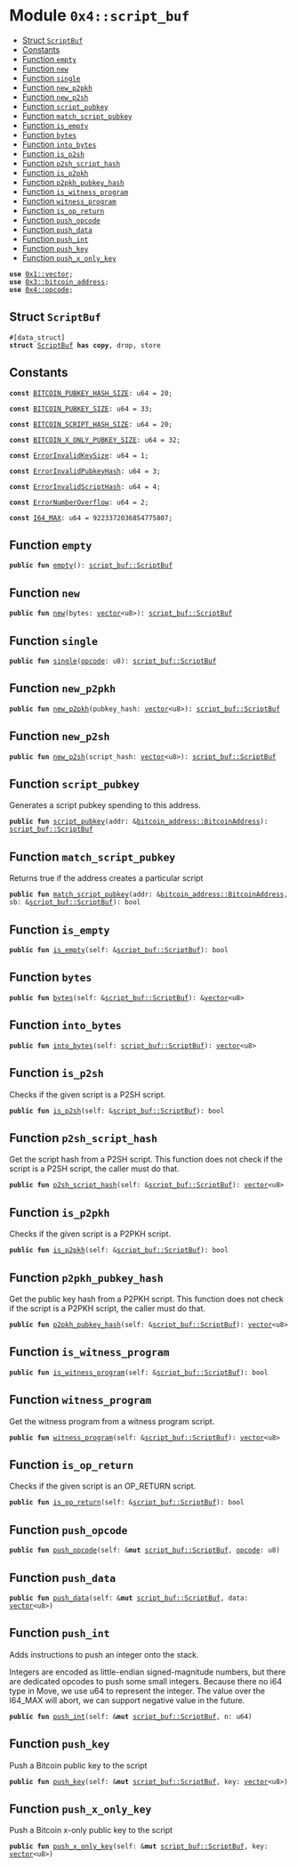 
<a name="0x4_script_buf"></a>

# Module `0x4::script_buf`



-  [Struct `ScriptBuf`](#0x4_script_buf_ScriptBuf)
-  [Constants](#@Constants_0)
-  [Function `empty`](#0x4_script_buf_empty)
-  [Function `new`](#0x4_script_buf_new)
-  [Function `single`](#0x4_script_buf_single)
-  [Function `new_p2pkh`](#0x4_script_buf_new_p2pkh)
-  [Function `new_p2sh`](#0x4_script_buf_new_p2sh)
-  [Function `script_pubkey`](#0x4_script_buf_script_pubkey)
-  [Function `match_script_pubkey`](#0x4_script_buf_match_script_pubkey)
-  [Function `is_empty`](#0x4_script_buf_is_empty)
-  [Function `bytes`](#0x4_script_buf_bytes)
-  [Function `into_bytes`](#0x4_script_buf_into_bytes)
-  [Function `is_p2sh`](#0x4_script_buf_is_p2sh)
-  [Function `p2sh_script_hash`](#0x4_script_buf_p2sh_script_hash)
-  [Function `is_p2pkh`](#0x4_script_buf_is_p2pkh)
-  [Function `p2pkh_pubkey_hash`](#0x4_script_buf_p2pkh_pubkey_hash)
-  [Function `is_witness_program`](#0x4_script_buf_is_witness_program)
-  [Function `witness_program`](#0x4_script_buf_witness_program)
-  [Function `is_op_return`](#0x4_script_buf_is_op_return)
-  [Function `push_opcode`](#0x4_script_buf_push_opcode)
-  [Function `push_data`](#0x4_script_buf_push_data)
-  [Function `push_int`](#0x4_script_buf_push_int)
-  [Function `push_key`](#0x4_script_buf_push_key)
-  [Function `push_x_only_key`](#0x4_script_buf_push_x_only_key)


<pre><code><b>use</b> <a href="">0x1::vector</a>;
<b>use</b> <a href="">0x3::bitcoin_address</a>;
<b>use</b> <a href="opcode.md#0x4_opcode">0x4::opcode</a>;
</code></pre>



<a name="0x4_script_buf_ScriptBuf"></a>

## Struct `ScriptBuf`



<pre><code>#[data_struct]
<b>struct</b> <a href="script_buf.md#0x4_script_buf_ScriptBuf">ScriptBuf</a> <b>has</b> <b>copy</b>, drop, store
</code></pre>



<a name="@Constants_0"></a>

## Constants


<a name="0x4_script_buf_BITCOIN_PUBKEY_HASH_SIZE"></a>



<pre><code><b>const</b> <a href="script_buf.md#0x4_script_buf_BITCOIN_PUBKEY_HASH_SIZE">BITCOIN_PUBKEY_HASH_SIZE</a>: u64 = 20;
</code></pre>



<a name="0x4_script_buf_BITCOIN_PUBKEY_SIZE"></a>



<pre><code><b>const</b> <a href="script_buf.md#0x4_script_buf_BITCOIN_PUBKEY_SIZE">BITCOIN_PUBKEY_SIZE</a>: u64 = 33;
</code></pre>



<a name="0x4_script_buf_BITCOIN_SCRIPT_HASH_SIZE"></a>



<pre><code><b>const</b> <a href="script_buf.md#0x4_script_buf_BITCOIN_SCRIPT_HASH_SIZE">BITCOIN_SCRIPT_HASH_SIZE</a>: u64 = 20;
</code></pre>



<a name="0x4_script_buf_BITCOIN_X_ONLY_PUBKEY_SIZE"></a>



<pre><code><b>const</b> <a href="script_buf.md#0x4_script_buf_BITCOIN_X_ONLY_PUBKEY_SIZE">BITCOIN_X_ONLY_PUBKEY_SIZE</a>: u64 = 32;
</code></pre>



<a name="0x4_script_buf_ErrorInvalidKeySize"></a>



<pre><code><b>const</b> <a href="script_buf.md#0x4_script_buf_ErrorInvalidKeySize">ErrorInvalidKeySize</a>: u64 = 1;
</code></pre>



<a name="0x4_script_buf_ErrorInvalidPubkeyHash"></a>



<pre><code><b>const</b> <a href="script_buf.md#0x4_script_buf_ErrorInvalidPubkeyHash">ErrorInvalidPubkeyHash</a>: u64 = 3;
</code></pre>



<a name="0x4_script_buf_ErrorInvalidScriptHash"></a>



<pre><code><b>const</b> <a href="script_buf.md#0x4_script_buf_ErrorInvalidScriptHash">ErrorInvalidScriptHash</a>: u64 = 4;
</code></pre>



<a name="0x4_script_buf_ErrorNumberOverflow"></a>



<pre><code><b>const</b> <a href="script_buf.md#0x4_script_buf_ErrorNumberOverflow">ErrorNumberOverflow</a>: u64 = 2;
</code></pre>



<a name="0x4_script_buf_I64_MAX"></a>



<pre><code><b>const</b> <a href="script_buf.md#0x4_script_buf_I64_MAX">I64_MAX</a>: u64 = 9223372036854775807;
</code></pre>



<a name="0x4_script_buf_empty"></a>

## Function `empty`



<pre><code><b>public</b> <b>fun</b> <a href="script_buf.md#0x4_script_buf_empty">empty</a>(): <a href="script_buf.md#0x4_script_buf_ScriptBuf">script_buf::ScriptBuf</a>
</code></pre>



<a name="0x4_script_buf_new"></a>

## Function `new`



<pre><code><b>public</b> <b>fun</b> <a href="script_buf.md#0x4_script_buf_new">new</a>(bytes: <a href="">vector</a>&lt;u8&gt;): <a href="script_buf.md#0x4_script_buf_ScriptBuf">script_buf::ScriptBuf</a>
</code></pre>



<a name="0x4_script_buf_single"></a>

## Function `single`



<pre><code><b>public</b> <b>fun</b> <a href="script_buf.md#0x4_script_buf_single">single</a>(<a href="opcode.md#0x4_opcode">opcode</a>: u8): <a href="script_buf.md#0x4_script_buf_ScriptBuf">script_buf::ScriptBuf</a>
</code></pre>



<a name="0x4_script_buf_new_p2pkh"></a>

## Function `new_p2pkh`



<pre><code><b>public</b> <b>fun</b> <a href="script_buf.md#0x4_script_buf_new_p2pkh">new_p2pkh</a>(pubkey_hash: <a href="">vector</a>&lt;u8&gt;): <a href="script_buf.md#0x4_script_buf_ScriptBuf">script_buf::ScriptBuf</a>
</code></pre>



<a name="0x4_script_buf_new_p2sh"></a>

## Function `new_p2sh`



<pre><code><b>public</b> <b>fun</b> <a href="script_buf.md#0x4_script_buf_new_p2sh">new_p2sh</a>(script_hash: <a href="">vector</a>&lt;u8&gt;): <a href="script_buf.md#0x4_script_buf_ScriptBuf">script_buf::ScriptBuf</a>
</code></pre>



<a name="0x4_script_buf_script_pubkey"></a>

## Function `script_pubkey`

Generates a script pubkey spending to this address.


<pre><code><b>public</b> <b>fun</b> <a href="script_buf.md#0x4_script_buf_script_pubkey">script_pubkey</a>(addr: &<a href="_BitcoinAddress">bitcoin_address::BitcoinAddress</a>): <a href="script_buf.md#0x4_script_buf_ScriptBuf">script_buf::ScriptBuf</a>
</code></pre>



<a name="0x4_script_buf_match_script_pubkey"></a>

## Function `match_script_pubkey`

Returns true if the address creates a particular script


<pre><code><b>public</b> <b>fun</b> <a href="script_buf.md#0x4_script_buf_match_script_pubkey">match_script_pubkey</a>(addr: &<a href="_BitcoinAddress">bitcoin_address::BitcoinAddress</a>, sb: &<a href="script_buf.md#0x4_script_buf_ScriptBuf">script_buf::ScriptBuf</a>): bool
</code></pre>



<a name="0x4_script_buf_is_empty"></a>

## Function `is_empty`



<pre><code><b>public</b> <b>fun</b> <a href="script_buf.md#0x4_script_buf_is_empty">is_empty</a>(self: &<a href="script_buf.md#0x4_script_buf_ScriptBuf">script_buf::ScriptBuf</a>): bool
</code></pre>



<a name="0x4_script_buf_bytes"></a>

## Function `bytes`



<pre><code><b>public</b> <b>fun</b> <a href="script_buf.md#0x4_script_buf_bytes">bytes</a>(self: &<a href="script_buf.md#0x4_script_buf_ScriptBuf">script_buf::ScriptBuf</a>): &<a href="">vector</a>&lt;u8&gt;
</code></pre>



<a name="0x4_script_buf_into_bytes"></a>

## Function `into_bytes`



<pre><code><b>public</b> <b>fun</b> <a href="script_buf.md#0x4_script_buf_into_bytes">into_bytes</a>(self: <a href="script_buf.md#0x4_script_buf_ScriptBuf">script_buf::ScriptBuf</a>): <a href="">vector</a>&lt;u8&gt;
</code></pre>



<a name="0x4_script_buf_is_p2sh"></a>

## Function `is_p2sh`

Checks if the given script is a P2SH script.


<pre><code><b>public</b> <b>fun</b> <a href="script_buf.md#0x4_script_buf_is_p2sh">is_p2sh</a>(self: &<a href="script_buf.md#0x4_script_buf_ScriptBuf">script_buf::ScriptBuf</a>): bool
</code></pre>



<a name="0x4_script_buf_p2sh_script_hash"></a>

## Function `p2sh_script_hash`

Get the script hash from a P2SH script.
This function does not check if the script is a P2SH script, the caller must do that.


<pre><code><b>public</b> <b>fun</b> <a href="script_buf.md#0x4_script_buf_p2sh_script_hash">p2sh_script_hash</a>(self: &<a href="script_buf.md#0x4_script_buf_ScriptBuf">script_buf::ScriptBuf</a>): <a href="">vector</a>&lt;u8&gt;
</code></pre>



<a name="0x4_script_buf_is_p2pkh"></a>

## Function `is_p2pkh`

Checks if the given script is a P2PKH script.


<pre><code><b>public</b> <b>fun</b> <a href="script_buf.md#0x4_script_buf_is_p2pkh">is_p2pkh</a>(self: &<a href="script_buf.md#0x4_script_buf_ScriptBuf">script_buf::ScriptBuf</a>): bool
</code></pre>



<a name="0x4_script_buf_p2pkh_pubkey_hash"></a>

## Function `p2pkh_pubkey_hash`

Get the public key hash from a P2PKH script.
This function does not check if the script is a P2PKH script, the caller must do that.


<pre><code><b>public</b> <b>fun</b> <a href="script_buf.md#0x4_script_buf_p2pkh_pubkey_hash">p2pkh_pubkey_hash</a>(self: &<a href="script_buf.md#0x4_script_buf_ScriptBuf">script_buf::ScriptBuf</a>): <a href="">vector</a>&lt;u8&gt;
</code></pre>



<a name="0x4_script_buf_is_witness_program"></a>

## Function `is_witness_program`



<pre><code><b>public</b> <b>fun</b> <a href="script_buf.md#0x4_script_buf_is_witness_program">is_witness_program</a>(self: &<a href="script_buf.md#0x4_script_buf_ScriptBuf">script_buf::ScriptBuf</a>): bool
</code></pre>



<a name="0x4_script_buf_witness_program"></a>

## Function `witness_program`

Get the witness program from a witness program script.


<pre><code><b>public</b> <b>fun</b> <a href="script_buf.md#0x4_script_buf_witness_program">witness_program</a>(self: &<a href="script_buf.md#0x4_script_buf_ScriptBuf">script_buf::ScriptBuf</a>): <a href="">vector</a>&lt;u8&gt;
</code></pre>



<a name="0x4_script_buf_is_op_return"></a>

## Function `is_op_return`

Checks if the given script is an OP_RETURN script.


<pre><code><b>public</b> <b>fun</b> <a href="script_buf.md#0x4_script_buf_is_op_return">is_op_return</a>(self: &<a href="script_buf.md#0x4_script_buf_ScriptBuf">script_buf::ScriptBuf</a>): bool
</code></pre>



<a name="0x4_script_buf_push_opcode"></a>

## Function `push_opcode`



<pre><code><b>public</b> <b>fun</b> <a href="script_buf.md#0x4_script_buf_push_opcode">push_opcode</a>(self: &<b>mut</b> <a href="script_buf.md#0x4_script_buf_ScriptBuf">script_buf::ScriptBuf</a>, <a href="opcode.md#0x4_opcode">opcode</a>: u8)
</code></pre>



<a name="0x4_script_buf_push_data"></a>

## Function `push_data`



<pre><code><b>public</b> <b>fun</b> <a href="script_buf.md#0x4_script_buf_push_data">push_data</a>(self: &<b>mut</b> <a href="script_buf.md#0x4_script_buf_ScriptBuf">script_buf::ScriptBuf</a>, data: <a href="">vector</a>&lt;u8&gt;)
</code></pre>



<a name="0x4_script_buf_push_int"></a>

## Function `push_int`

Adds instructions to push an integer onto the stack.

Integers are encoded as little-endian signed-magnitude numbers, but there are dedicated
opcodes to push some small integers.
Because there no i64 type in Move, we use u64 to represent the integer.
The value over the I64_MAX will abort, we can support negative value in the future.


<pre><code><b>public</b> <b>fun</b> <a href="script_buf.md#0x4_script_buf_push_int">push_int</a>(self: &<b>mut</b> <a href="script_buf.md#0x4_script_buf_ScriptBuf">script_buf::ScriptBuf</a>, n: u64)
</code></pre>



<a name="0x4_script_buf_push_key"></a>

## Function `push_key`

Push a Bitcoin public key to the script


<pre><code><b>public</b> <b>fun</b> <a href="script_buf.md#0x4_script_buf_push_key">push_key</a>(self: &<b>mut</b> <a href="script_buf.md#0x4_script_buf_ScriptBuf">script_buf::ScriptBuf</a>, key: <a href="">vector</a>&lt;u8&gt;)
</code></pre>



<a name="0x4_script_buf_push_x_only_key"></a>

## Function `push_x_only_key`

Push a Bitcoin x-only public key to the script


<pre><code><b>public</b> <b>fun</b> <a href="script_buf.md#0x4_script_buf_push_x_only_key">push_x_only_key</a>(self: &<b>mut</b> <a href="script_buf.md#0x4_script_buf_ScriptBuf">script_buf::ScriptBuf</a>, key: <a href="">vector</a>&lt;u8&gt;)
</code></pre>
